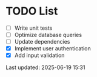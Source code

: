 # TODO List

- [ ] Write unit tests
- [ ] Optimize database queries
- [ ] Update dependencies
- [x] Implement user authentication
- [x] Add input validation

Last updated: 2025-06-19 15:31
